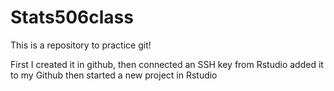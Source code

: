 # Stats506class

This is a repository to practice git!

First I created it in github, then connected an SSH key from Rstudio added it to my Github then started a new project in Rstudio
